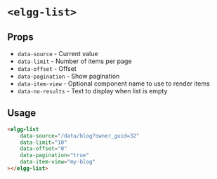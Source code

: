# `<elgg-list>`

## Props

 * `data-source` - Current value
 * `data-limit` - Number of items per page
 * `data-offset` - Offset
 * `data-pagination` - Show pagination
 * `data-item-view` - Optional component name to use to render items
 * `data-no-results` - Text to display when list is empty
 
## Usage

```html
<elgg-list
    data-source="/data/blog?owner_guid=32"
    data-limit="10"
    data-offset="0"
    data-pagination="true"
    data-item-view="my-blog"
></elgg-list>
```

